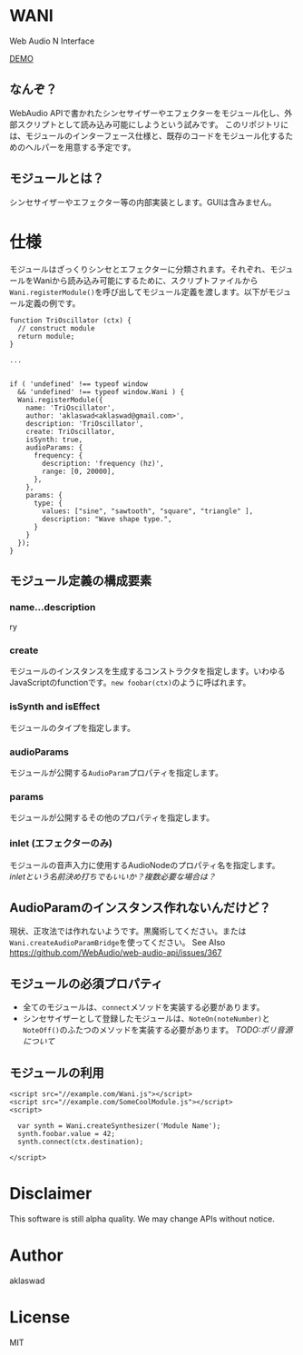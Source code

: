 # WANI

Web Audio N Interface

[DEMO](http://aklaswad.github.io/Wani/)

## なんぞ？

WebAudio APIで書かれたシンセサイザーやエフェクターをモジュール化し、外部スクリプトとして読み込み可能にしようという試みです。
このリポジトリには、モジュールのインターフェース仕様と、既存のコードをモジュール化するためのヘルパーを用意する予定です。

## モジュールとは？

シンセサイザーやエフェクター等の内部実装とします。GUIは含みません。

# 仕様

モジュールはざっくりシンセとエフェクターに分類されます。それぞれ、モジュールをWaniから読み込み可能にするために、スクリプトファイルから`Wani.registerModule()`を呼び出してモジュール定義を渡します。以下がモジュール定義の例です。

```
function TriOscillator (ctx) {
  // construct module
  return module;
}

...


if ( 'undefined' !== typeof window
  && 'undefined' !== typeof window.Wani ) {
  Wani.registerModule({
    name: 'TriOscillator',
    author: 'aklaswad<aklaswad@gmail.com>',
    description: 'TriOscillator',
    create: TriOscillator,
    isSynth: true,
    audioParams: {
      frequency: {
        description: 'frequency (hz)',
        range: [0, 20000],
      },
    },
    params: {
      type: {
        values: ["sine", "sawtooth", "square", "triangle" ],
        description: "Wave shape type.",
      }
    }
  });
}
```

## モジュール定義の構成要素

### name...description

ry

### create

モジュールのインスタンスを生成するコンストラクタを指定します。いわゆるJavaScriptのfunctionです。`new foobar(ctx)`のように呼ばれます。

### isSynth and isEffect

モジュールのタイプを指定します。

### audioParams

モジュールが公開する`AudioParam`プロパティを指定します。

### params

モジュールが公開するその他のプロパティを指定します。

### inlet (エフェクターのみ)

モジュールの音声入力に使用するAudioNodeのプロパティ名を指定します。 *inletという名前決め打ちでもいいか？複数必要な場合は？*

## AudioParamのインスタンス作れないんだけど？

現状、正攻法では作れないようです。黒魔術してください。または`Wani.createAudioParamBridge`を使ってください。
See Also https://github.com/WebAudio/web-audio-api/issues/367

## モジュールの必須プロパティ

 * 全てのモジュールは、`connect`メソッドを実装する必要があります。
 * シンセサイザーとして登録したモジュールは、`NoteOn(noteNumber)`と`NoteOff()`のふたつのメソッドを実装する必要があります。 *TODO:ポリ音源について*


## モジュールの利用

```
<script src="//example.com/Wani.js"></script>
<script src="//example.com/SomeCoolModule.js"></script>
<script>

  var synth = Wani.createSynthesizer('Module Name');
  synth.foobar.value = 42;
  synth.connect(ctx.destination);

</script>
```

# Disclaimer

This software is still alpha quality. We may change APIs without notice.

# Author

aklaswad

# License

MIT
